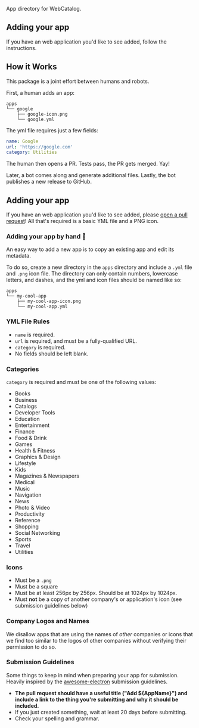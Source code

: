 <!-- https://raw.githubusercontent.com/electron/electron-apps/master/readme.md --->

App directory for WebCatalog.

## Adding your app

If you have an web application you'd like to see added, follow the instructions.

## How it Works

This package is a joint effort between humans and robots.

First, a human adds an app:

```
apps
└── google
    ├── google-icon.png
    └── google.yml
```

The yml file requires just a few fields:

```yml
name: Google
url: 'https://google.com'
category: Utilities
```

The human then opens a PR. Tests pass, the PR gets merged. Yay!

Later, a bot comes along and generate additional files. Lastly, the bot publishes a new release to GitHub.

## Adding your app

If you have an web application you'd like to see added, please
[open a pull request](https://help.github.com/articles/creating-a-pull-request/)!
All that's required is a basic YML file and a PNG icon.

### Adding your app by hand 💪

An easy way to add a new app is to copy an existing app and edit its metadata.

To do so, create a new directory in the `apps` directory and include a `.yml`
file and `.png` icon file. The directory can only contain numbers,
lowercase letters, and dashes, and the yml and icon files should be named
like so:

```
apps
└── my-cool-app
    ├── my-cool-app-icon.png
    └── my-cool-app.yml
```

### YML File Rules

- `name` is required.
- `url` is required, and must be a fully-qualified URL.
- `category` is required.
- No fields should be left blank.

### Categories

`category` is required and must be one of the following values:

* Books
* Business
* Catalogs
* Developer Tools
* Education
* Entertainment
* Finance
* Food & Drink
* Games
* Health & Fitness
* Graphics & Design
* Lifestyle
* Kids
* Magazines & Newspapers
* Medical
* Music
* Navigation
* News
* Photo & Video
* Productivity
* Reference
* Shopping
* Social Networking
* Sports
* Travel
* Utilities

### Icons

- Must be a `.png`
- Must be a square
- Must be at least 256px by 256px. Should be at 1024px by 1024px.
- Must **not** be a copy of another company's or application's icon (see submission guidelines below)

### Company Logos and Names

We disallow apps that are using the names of _other_ companies or icons that we find too similar to the logos of other companies without verifying their permission to do so.

### Submission Guidelines

Some things to keep in mind when preparing your app for submission. Heavily inspired by the [awesome-electron](https://github.com/sindresorhus/awesome-electron) submission guidelines.

- **The pull request should have a useful title ("Add ${AppName}") and include a link to the thing you're submitting and why it should be included.**
- If you just created something, wait at least 20 days before submitting.
- Check your spelling and grammar.
